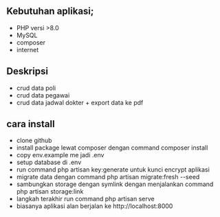 ## Kebutuhan aplikasi;
- PHP versi >8.0
- MySQL
- composer
- internet

## Deskripsi
- crud data poli
- crud data pegawai
- crud data jadwal dokter + export data ke pdf

## cara install
- clone github
- install package lewat composer dengan command composer install
- copy env.example me jadi .env
- setup database di .env
- run command php artisan key:generate untuk kunci encrypt aplikasi
- migrate data dengan command php artisan migrate:fresh --seed
- sambungkan storage dengan symlink dengan menjalankan command php artisan storage:link
- langkah terakhir run command php artisan serve 
- biasanya aplikasi alan berjalan ke http://localhost:8000
